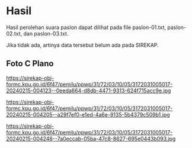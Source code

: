 # Hasil

Hasil perolehan suara paslon dapat dilihat pada file paslon-01.txt, paslon-02.txt, dan paslon-03.txt.

Jika tidak ada, artinya data tersebut belum ada pada SIREKAP.

## Foto C Plano

https://sirekap-obj-formc.kpu.go.id/6f47/pemilu/ppwp/31/72/03/10/05/3172031005017-20240215-004123--0eeda664-d8db-4471-9313-624f715acc9e.jpg

https://sirekap-obj-formc.kpu.go.id/6f47/pemilu/ppwp/31/72/03/10/05/3172031005017-20240215-004205--a29f7ef0-e1ed-4a6e-9135-5b4379c509b1.jpg

https://sirekap-obj-formc.kpu.go.id/6f47/pemilu/ppwp/31/72/03/10/05/3172031005017-20240215-004248--7a0eccab-05ba-47c8-8627-695e0443b093.jpg
